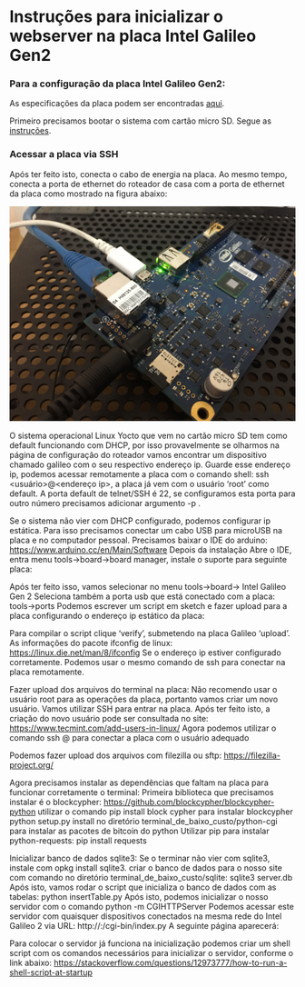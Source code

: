 # Instruções para inicializar o webserver na placa Intel Galileo Gen2

### Para a configuração da placa Intel Galileo Gen2:

As especificações da placa podem ser encontradas [aqui](https://ark.intel.com/pt-br/products/83137/Intel-Galileo-Gen-2-Board).

Primeiro precisamos bootar o sistema com cartão micro SD. Segue as [instruções](https://software.intel.com/en-us/get-started-galileo-linux-step1).

### Acessar a placa via SSH
Após ter feito isto, conecta o cabo de energia na placa. Ao mesmo tempo, conecta a porta de ethernet do roteador de casa com a porta de ethernet da placa como mostrado na figura abaixo:

![Alt text](../readme_img/img1.jpg?raw=true "Optional Title")

O sistema operacional Linux Yocto que vem no cartão micro SD tem como default funcionando com DHCP, por isso provavelmente se olharmos na página de configuração do roteador vamos encontrar um dispositivo chamado galileo com o seu respectivo endereço ip. Guarde esse endereço ip, podemos acessar remotamente a placa com o comando shell:
ssh <usuário>@<endereço ip>, a placa já vem com o usuário ‘root’ como default. A porta default de telnet/SSH é 22, se configuramos esta porta para outro número precisamos adicionar argumento -p <numero de porta>.

Se o sistema não vier com DHCP configurado, podemos configurar ip estática. Para isso precisamos conectar um cabo USB para microUSB na placa e no computador pessoal. Precisamos baixar o IDE do arduino:
https://www.arduino.cc/en/Main/Software
Depois da instalação
Abre o IDE, entra menu tools->board->board manager, instale o suporte para seguinte placa:

Após ter feito isso, vamos selecionar no menu tools->board-> Intel Galileo Gen 2
Seleciona também a porta usb que está conectado com a placa:
tools->ports
Podemos escrever um script em sketch e fazer upload para a placa configurando o endereço ip estático da placa:

Para compilar o script clique ‘verify’, submetendo na placa Galileo ‘upload’. As informações do pacote ifconfig de linux:
https://linux.die.net/man/8/ifconfig
Se o endereço ip estiver configurado corretamente. Podemos usar o mesmo comando de ssh para conectar na placa remotamente.

Fazer upload dos arquivos do terminal na placa:
Não recomendo usar o usuário root para as operações da placa, portanto vamos criar um novo usuário. Vamos utilizar SSH para entrar na placa. Após ter feito isto, a criação do novo usuário pode ser consultada no site:
https://www.tecmint.com/add-users-in-linux/
Agora podemos utilizar o comando
ssh <novo usuario>@<ip> para conectar a placa com o usuário adequado

Podemos fazer upload dos arquivos com filezilla ou sftp:
https://filezilla-project.org/

Agora precisamos instalar as dependências que faltam na placa para funcionar corretamente o terminal:
Primeira biblioteca que precisamos instalar é o blockcypher:
https://github.com/blockcypher/blockcypher-python
utilizar o comando pip install block cypher para instalar blockcypher
python setup.py install no diretório terminal_de_baixo_custo/python-cgi para instalar as pacotes de bitcoin do python
Utilizar pip para instalar python-requests:
pip install requests

Inicializar banco de dados sqlite3:
Se o terminar não vier com sqlite3, instale com opkg install sqlite3.
criar o banco de dados para o nosso site com comando no diretório terminal_de_baixo_custo/sqlite:
sqlite3 server.db
Após isto, vamos rodar o script que inicializa o banco de dados com as tabelas:
python insertTable.py
Após isto, podemos inicializar o nosso servidor com o comando python -m CGIHTTPServer <numero da porta>
Podemos acessar este servidor com quaisquer dispositivos conectados na mesma rede do Intel Galileo 2 via URL:
http://<ip do terminal>:<numero da porta>/cgi-bin/index.py
A seguinte página aparecerá:

Para colocar o servidor já funciona na inicialização podemos criar um shell script com os comandos necessários para inicializar o servidor, conforme o link abaixo:
https://stackoverflow.com/questions/12973777/how-to-run-a-shell-script-at-startup

